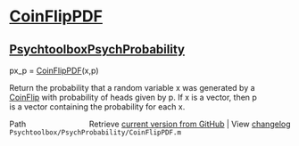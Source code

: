 # [CoinFlipPDF](CoinFlipPDF)
## [Psychtoolbox](Psychtoolbox)[PsychProbability](PsychProbability)

px\_p = [CoinFlipPDF](CoinFlipPDF)(x,p)  
  
Return the probability that a random variable x was generated by a  
[CoinFlip](CoinFlip) with probability of heads given by p.  If x is a vector, then p  
is a vector containing the probability for each x.  




<div class="code_header" style="text-align:right;">
  <span style="float:left;">Path&nbsp;&nbsp;</span> <span class="counter">Retrieve <a href=
  "https://raw.github.com/Psychtoolbox-3/Psychtoolbox-3/beta/Psychtoolbox/PsychProbability/CoinFlipPDF.m">current version from GitHub</a> | View <a href=
  "https://github.com/Psychtoolbox-3/Psychtoolbox-3/commits/beta/Psychtoolbox/PsychProbability/CoinFlipPDF.m">changelog</a></span>
</div>
<div class="code">
  <code>Psychtoolbox/PsychProbability/CoinFlipPDF.m</code>
</div>

